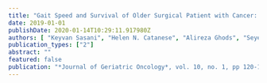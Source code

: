 ```yaml
---
title: "Gait Speed and Survival of Older Surgical Patient with Cancer: Prediction after Machine Learning"
date: 2019-01-01
publishDate: 2020-01-14T10:29:11.917980Z
authors: [ "Keyvan Sasani", "Helen N. Catanese", "Alireza Ghods", "Seyed Ali Rokni", "Hassan Ghasemzadeh", "Robert J. Downey", "Armin Shahrokni"]
publication_types: ["2"]
abstract: ""
featured: false
publication: "*Journal of Geriatric Oncology*, vol. 10, no. 1, pp 120-125, January 2019"
---
```


